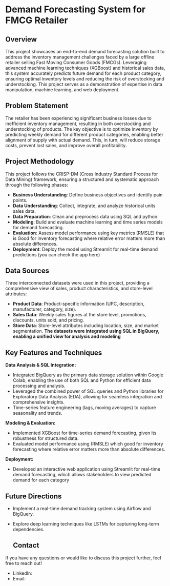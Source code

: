 # Demand Forecasting System for FMCG Retailer
## Overview
This project showcases an end-to-end demand forecasting solution built to address the inventory management challenges faced by a large offline retailer selling Fast Moving Consumer Goods (FMCGs). Leveraging advanced machine learning techniques (XGBoost) and historical sales data, this system accurately predicts future demand for each product category, ensuring optimal inventory levels and reducing the risk of overstocking and understocking. This project serves as a demonstration of expertise in data manipulation, machine learning, and web deployment.

## Problem Statement
The retailer has been experiencing significant business losses due to inefficient inventory management, resulting in both overstocking and understocking of products. The key objective is to optimize inventory by predicting weekly demand for different product categories, enabling better alignment of supply with actual demand. This, in turn, will reduce storage costs, prevent lost sales, and improve overall profitability.

## Project Methodology
This project follows the CRISP-DM (Cross Industry Standard Process for Data Mining) framework, ensuring a structured and systematic approach through the following phases:
* **Business Understanding**: Define business objectives and identify pain points.
* **Data Understanding**: Collect, integrate, and analyze historical units sales data.
* **Data Preparation**: Clean and preprocess data using SQL and python.
* **Modeling**: Build and evaluate machine learning and time series models for demand forecasting.
* **Evaluation**: Assess model performance using key metrics (RMSLE) that is Good for inventory forecasting where relative error matters more than absolute differences.
* **Deployment**: Deploy the model using Streamlit for real-time demand predictions (you can check the app here)

## Data Sources
Three interconnected datasets were used in this project, providing a comprehensive view of sales, product characteristics, and store-level attributes:

* **Product Data**: Product-specific information (UPC, description, manufacturer, category, size).
* **Sales Data**: Weekly sales figures at the store level, promotions, discounts, units sold, and pricing.
* **Store Data**: Store-level attributes including location, size, and market segmentation.
**The datasets were integrated using SQL in BigQuery, enabling a unified view for analysis and modeling**

## Key Features and Techniques
**Data Analysis & SQL Integration:**
* Integrated BigQuery as the primary data storage solution within Google Colab, enabling the use of both SQL and Python for efficient data processing and analysis.
* Leveraged the combined power of SQL queries and Python libraries for Exploratory Data Analysis (EDA), allowing for seamless integration and comprehensive insights.
* Time-series feature engineering (lags, moving averages) to capture seasonality and trends.
  
**Modeling & Evaluation:**
* Implemented XGBoost for time-series demand forecasting, given its robustness for structured data.
* Evaluated model performance using (RMSLE) which good for inventory forecasting where relative error matters more than absolute differences.
  
**Deployment:**
* Developed an interactive web application using Streamlit for real-time demand forecasting, which  allows stakeholders to view predicted demand for each category

## Future Directions
* Implement a real-time demand tracking system using Airflow and BigQuery.
* Explore deep learning techniques like LSTMs for capturing long-term dependencies.
  
  ## Contact
If you have any questions or would like to discuss this project further, feel free to reach out!
* LinkedIn:
* Email:
